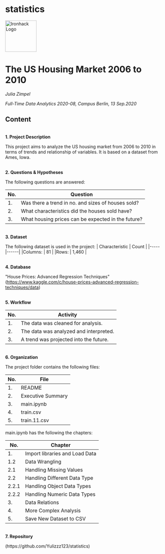 # statistics

<img src="https://bit.ly/2VnXWr2" alt="Ironhack Logo" width="100"/>


# The US Housing Market 2006 to 2010

*Julia Zimpel*

*Full-Time Data Analytics 2020-08, Campus Berlin, 13 Sep.2020*


## Content

\
**1. Project Description**

This project aims to analyze the US housing market from 2006 to 2010 in terms of trends and relationship of variables.
It is based on a dataset from Ames, Iowa.

\
**2. Questions & Hypotheses** 

The following questions are answered:

| No. | Question |
|-----|------|
| 1. | Was there a trend in no. and sizes of houses sold? |
| 2. | What characteristics did the houses sold have? |
| 3. | What housing prices can be expected in the future? |

\
**3. Dataset**

The following dataset is used in the project:
| Characteristic | Count |
|-----|------|
|Columns: | 81 |
|Rows: | 1,460 |

\
**4. Database**

"House Prices: Advanced Regression Techniques" <Link>(https://www.kaggle.com/c/house-prices-advanced-regression-techniques/data)

\
**5. Workflow**

| No. | Activity |
|-----|------|
| 1. | The data was cleaned for analysis. |
| 2. | The data was analyzed and interpreted. |
| 3. | A trend was projected into the future. |

\
**6. Organization**

The project folder contains the following files:

| No. | File |
|-----|------|
| 1. | README |
| 2. | Executive Summary |
| 3. | main.ipynb |
| 4. | train.csv |
| 5. | train.11.csv |


main.ipynb has the following the chapters:

| No. | Chapter |
|-----|------|
| 1. | Import libraries and Load Data |
| 1.2 | Data Wrangling |
| 2.1 | Handling Missing Values |
| 2.2 | Handling Different Data Type |
| 2.2.1 | Handling Object Data Types |
| 2.2.2 | Handling Numeric Data Types |
| 3. | Data Relations |
| 4. | More Complex Analysis |
| 5. | Save New Dataset to CSV |
    
\
**7. Repository**
<Link> (https://github.com/Yulizzz123/statistics)
